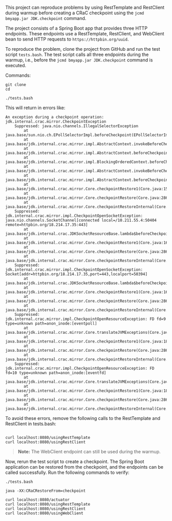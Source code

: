This project can reproduce problems by using RestTemplate and RestClient during warmup before creating a CRaC checkpoint using the `jcmd bmyapp.jar JDK.checkpoint` command.

The project consists of a Spring Boot app that provides three HTTP endpoints. These endpoints use a RestTemplate, RestClient, and WebClient bean to send HTTP requests to `https://httpbin.org/uuid`. 

To reproduce the problem, clone the project from GitHub and run the test script `tests.bash`. The test script calls all three endpoints during the warmup, i.e., before the `jcmd bmyapp.jar JDK.checkpoint` command is executed.

Commands:

```
git clone
cd

./tests.bash
```

This will return in errors like:

```
An exception during a checkpoint operation:
jdk.internal.crac.mirror.CheckpointException
	Suppressed: java.nio.channels.IllegalSelectorException
		at java.base/sun.nio.ch.EPollSelectorImpl.beforeCheckpoint(EPollSelectorImpl.java:401)
		at java.base/jdk.internal.crac.mirror.impl.AbstractContext.invokeBeforeCheckpoint(AbstractContext.java:43)
		at java.base/jdk.internal.crac.mirror.impl.AbstractContext.beforeCheckpoint(AbstractContext.java:58)
		at java.base/jdk.internal.crac.mirror.impl.BlockingOrderedContext.beforeCheckpoint(BlockingOrderedContext.java:64)
		at java.base/jdk.internal.crac.mirror.impl.AbstractContext.invokeBeforeCheckpoint(AbstractContext.java:43)
		at java.base/jdk.internal.crac.mirror.impl.AbstractContext.beforeCheckpoint(AbstractContext.java:58)
		at java.base/jdk.internal.crac.mirror.Core.checkpointRestore1(Core.java:153)
		at java.base/jdk.internal.crac.mirror.Core.checkpointRestore(Core.java:286)
		at java.base/jdk.internal.crac.mirror.Core.checkpointRestoreInternal(Core.java:299)
	Suppressed: jdk.internal.crac.mirror.impl.CheckpointOpenSocketException: java.nio.channels.SocketChannel[connected local=/10.211.55.4:50404 remote=httpbin.org/18.214.17.35:443]
		at java.base/jdk.internal.crac.JDKSocketResourceBase.lambda$beforeCheckpoint$0(JDKSocketResourceBase.java:68)
		at java.base/jdk.internal.crac.mirror.Core.checkpointRestore1(Core.java:169)
		at java.base/jdk.internal.crac.mirror.Core.checkpointRestore(Core.java:286)
		at java.base/jdk.internal.crac.mirror.Core.checkpointRestoreInternal(Core.java:299)
	Suppressed: jdk.internal.crac.mirror.impl.CheckpointOpenSocketException: Socket[addr=httpbin.org/18.214.17.35,port=443,localport=50394]
		at java.base/jdk.internal.crac.JDKSocketResourceBase.lambda$beforeCheckpoint$0(JDKSocketResourceBase.java:68)
		at java.base/jdk.internal.crac.mirror.Core.checkpointRestore1(Core.java:169)
		at java.base/jdk.internal.crac.mirror.Core.checkpointRestore(Core.java:286)
		at java.base/jdk.internal.crac.mirror.Core.checkpointRestoreInternal(Core.java:299)
	Suppressed: jdk.internal.crac.mirror.impl.CheckpointOpenResourceException: FD fd=9 type=unknown path=anon_inode:[eventpoll]
		at java.base/jdk.internal.crac.mirror.Core.translateJVMExceptions(Core.java:117)
		at java.base/jdk.internal.crac.mirror.Core.checkpointRestore1(Core.java:188)
		at java.base/jdk.internal.crac.mirror.Core.checkpointRestore(Core.java:286)
		at java.base/jdk.internal.crac.mirror.Core.checkpointRestoreInternal(Core.java:299)
	Suppressed: jdk.internal.crac.mirror.impl.CheckpointOpenResourceException: FD fd=10 type=unknown path=anon_inode:[eventfd]
		at java.base/jdk.internal.crac.mirror.Core.translateJVMExceptions(Core.java:117)
		at java.base/jdk.internal.crac.mirror.Core.checkpointRestore1(Core.java:188)
		at java.base/jdk.internal.crac.mirror.Core.checkpointRestore(Core.java:286)
		at java.base/jdk.internal.crac.mirror.Core.checkpointRestoreInternal(Core.java:299)
```

To avoid these errors, remove the following calls to the RestTemplate and RestClient in tests.bash:

```

curl localhost:8080/usingRestTemplate
curl localhost:8080/usingRestClient
```

> **Note:** The WebClient endpoint can still be used during the warmup.

Now, rerun the test script to create a checkpoint. The Spring Boot application can be restored from the checkpoint, and the endpoints can be called successfully. Run the following commands to verify:

```
./tests.bash

java -XX:CRaCRestoreFrom=checkpoint

curl localhost:8080/actuator
curl localhost:8080/usingRestTemplate
curl localhost:8080/usingRestClient
curl localhost:8080/usingWebClient
```
